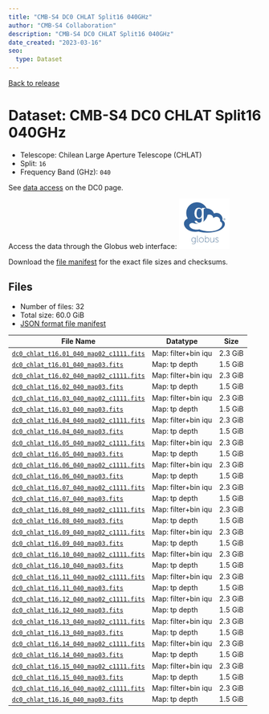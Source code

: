 ```yaml
---
title: "CMB-S4 DC0 CHLAT Split16 040GHz"
author: "CMB-S4 Collaboration"
description: "CMB-S4 DC0 CHLAT Split16 040GHz"
date_created: "2023-03-16"
seo:
  type: Dataset
---
```


[Back to release](./dc0.html#datasets)

# Dataset: CMB-S4 DC0 CHLAT Split16 040GHz

- Telescope: Chilean Large Aperture Telescope (CHLAT) 
- Split: `16`
- Frequency Band (GHz): `040`

See [data access](./dc0.html#data-access) on the DC0 page.

Access the data through the Globus web interface: [![Download via Globus](images/globus-logo.png)](https://app.globus.org/file-manager?origin_id=38f01147-f09e-483d-a552-3866669a846d&origin_path=%2Fdatareleases%2Fdc0%2Fmission%2Fchlat%2Fsplit16%2F040%2F)

Download the [file manifest](https://g-456d30.0ed28.75bc.data.globus.org/datareleases/dc0/mission/chlat/split16/040/manifest.json) for the exact file sizes and checksums.

## Files

- Number of files: 32
- Total size: 60.0 GiB
- [JSON format file manifest](https://g-456d30.0ed28.75bc.data.globus.org/datareleases/dc0/mission/chlat/split16/040/manifest.json)

|                                                                                File Name                                                                                |      Datatype       |  Size   |
| ----------------------------------------------------------------------------------------------------------------------------------------------------------------------- | ------------------- | ------- |
| [`dc0_chlat_t16.01_040_map02_c1111.fits`](https://g-456d30.0ed28.75bc.data.globus.org/datareleases/dc0/mission/chlat/split16/040/dc0_chlat_t16.01_040_map02_c1111.fits) | Map: filter+bin iqu | 2.3 GiB |
| [`dc0_chlat_t16.01_040_map03.fits`](https://g-456d30.0ed28.75bc.data.globus.org/datareleases/dc0/mission/chlat/split16/040/dc0_chlat_t16.01_040_map03.fits)             | Map: tp depth       | 1.5 GiB |
| [`dc0_chlat_t16.02_040_map02_c1111.fits`](https://g-456d30.0ed28.75bc.data.globus.org/datareleases/dc0/mission/chlat/split16/040/dc0_chlat_t16.02_040_map02_c1111.fits) | Map: filter+bin iqu | 2.3 GiB |
| [`dc0_chlat_t16.02_040_map03.fits`](https://g-456d30.0ed28.75bc.data.globus.org/datareleases/dc0/mission/chlat/split16/040/dc0_chlat_t16.02_040_map03.fits)             | Map: tp depth       | 1.5 GiB |
| [`dc0_chlat_t16.03_040_map02_c1111.fits`](https://g-456d30.0ed28.75bc.data.globus.org/datareleases/dc0/mission/chlat/split16/040/dc0_chlat_t16.03_040_map02_c1111.fits) | Map: filter+bin iqu | 2.3 GiB |
| [`dc0_chlat_t16.03_040_map03.fits`](https://g-456d30.0ed28.75bc.data.globus.org/datareleases/dc0/mission/chlat/split16/040/dc0_chlat_t16.03_040_map03.fits)             | Map: tp depth       | 1.5 GiB |
| [`dc0_chlat_t16.04_040_map02_c1111.fits`](https://g-456d30.0ed28.75bc.data.globus.org/datareleases/dc0/mission/chlat/split16/040/dc0_chlat_t16.04_040_map02_c1111.fits) | Map: filter+bin iqu | 2.3 GiB |
| [`dc0_chlat_t16.04_040_map03.fits`](https://g-456d30.0ed28.75bc.data.globus.org/datareleases/dc0/mission/chlat/split16/040/dc0_chlat_t16.04_040_map03.fits)             | Map: tp depth       | 1.5 GiB |
| [`dc0_chlat_t16.05_040_map02_c1111.fits`](https://g-456d30.0ed28.75bc.data.globus.org/datareleases/dc0/mission/chlat/split16/040/dc0_chlat_t16.05_040_map02_c1111.fits) | Map: filter+bin iqu | 2.3 GiB |
| [`dc0_chlat_t16.05_040_map03.fits`](https://g-456d30.0ed28.75bc.data.globus.org/datareleases/dc0/mission/chlat/split16/040/dc0_chlat_t16.05_040_map03.fits)             | Map: tp depth       | 1.5 GiB |
| [`dc0_chlat_t16.06_040_map02_c1111.fits`](https://g-456d30.0ed28.75bc.data.globus.org/datareleases/dc0/mission/chlat/split16/040/dc0_chlat_t16.06_040_map02_c1111.fits) | Map: filter+bin iqu | 2.3 GiB |
| [`dc0_chlat_t16.06_040_map03.fits`](https://g-456d30.0ed28.75bc.data.globus.org/datareleases/dc0/mission/chlat/split16/040/dc0_chlat_t16.06_040_map03.fits)             | Map: tp depth       | 1.5 GiB |
| [`dc0_chlat_t16.07_040_map02_c1111.fits`](https://g-456d30.0ed28.75bc.data.globus.org/datareleases/dc0/mission/chlat/split16/040/dc0_chlat_t16.07_040_map02_c1111.fits) | Map: filter+bin iqu | 2.3 GiB |
| [`dc0_chlat_t16.07_040_map03.fits`](https://g-456d30.0ed28.75bc.data.globus.org/datareleases/dc0/mission/chlat/split16/040/dc0_chlat_t16.07_040_map03.fits)             | Map: tp depth       | 1.5 GiB |
| [`dc0_chlat_t16.08_040_map02_c1111.fits`](https://g-456d30.0ed28.75bc.data.globus.org/datareleases/dc0/mission/chlat/split16/040/dc0_chlat_t16.08_040_map02_c1111.fits) | Map: filter+bin iqu | 2.3 GiB |
| [`dc0_chlat_t16.08_040_map03.fits`](https://g-456d30.0ed28.75bc.data.globus.org/datareleases/dc0/mission/chlat/split16/040/dc0_chlat_t16.08_040_map03.fits)             | Map: tp depth       | 1.5 GiB |
| [`dc0_chlat_t16.09_040_map02_c1111.fits`](https://g-456d30.0ed28.75bc.data.globus.org/datareleases/dc0/mission/chlat/split16/040/dc0_chlat_t16.09_040_map02_c1111.fits) | Map: filter+bin iqu | 2.3 GiB |
| [`dc0_chlat_t16.09_040_map03.fits`](https://g-456d30.0ed28.75bc.data.globus.org/datareleases/dc0/mission/chlat/split16/040/dc0_chlat_t16.09_040_map03.fits)             | Map: tp depth       | 1.5 GiB |
| [`dc0_chlat_t16.10_040_map02_c1111.fits`](https://g-456d30.0ed28.75bc.data.globus.org/datareleases/dc0/mission/chlat/split16/040/dc0_chlat_t16.10_040_map02_c1111.fits) | Map: filter+bin iqu | 2.3 GiB |
| [`dc0_chlat_t16.10_040_map03.fits`](https://g-456d30.0ed28.75bc.data.globus.org/datareleases/dc0/mission/chlat/split16/040/dc0_chlat_t16.10_040_map03.fits)             | Map: tp depth       | 1.5 GiB |
| [`dc0_chlat_t16.11_040_map02_c1111.fits`](https://g-456d30.0ed28.75bc.data.globus.org/datareleases/dc0/mission/chlat/split16/040/dc0_chlat_t16.11_040_map02_c1111.fits) | Map: filter+bin iqu | 2.3 GiB |
| [`dc0_chlat_t16.11_040_map03.fits`](https://g-456d30.0ed28.75bc.data.globus.org/datareleases/dc0/mission/chlat/split16/040/dc0_chlat_t16.11_040_map03.fits)             | Map: tp depth       | 1.5 GiB |
| [`dc0_chlat_t16.12_040_map02_c1111.fits`](https://g-456d30.0ed28.75bc.data.globus.org/datareleases/dc0/mission/chlat/split16/040/dc0_chlat_t16.12_040_map02_c1111.fits) | Map: filter+bin iqu | 2.3 GiB |
| [`dc0_chlat_t16.12_040_map03.fits`](https://g-456d30.0ed28.75bc.data.globus.org/datareleases/dc0/mission/chlat/split16/040/dc0_chlat_t16.12_040_map03.fits)             | Map: tp depth       | 1.5 GiB |
| [`dc0_chlat_t16.13_040_map02_c1111.fits`](https://g-456d30.0ed28.75bc.data.globus.org/datareleases/dc0/mission/chlat/split16/040/dc0_chlat_t16.13_040_map02_c1111.fits) | Map: filter+bin iqu | 2.3 GiB |
| [`dc0_chlat_t16.13_040_map03.fits`](https://g-456d30.0ed28.75bc.data.globus.org/datareleases/dc0/mission/chlat/split16/040/dc0_chlat_t16.13_040_map03.fits)             | Map: tp depth       | 1.5 GiB |
| [`dc0_chlat_t16.14_040_map02_c1111.fits`](https://g-456d30.0ed28.75bc.data.globus.org/datareleases/dc0/mission/chlat/split16/040/dc0_chlat_t16.14_040_map02_c1111.fits) | Map: filter+bin iqu | 2.3 GiB |
| [`dc0_chlat_t16.14_040_map03.fits`](https://g-456d30.0ed28.75bc.data.globus.org/datareleases/dc0/mission/chlat/split16/040/dc0_chlat_t16.14_040_map03.fits)             | Map: tp depth       | 1.5 GiB |
| [`dc0_chlat_t16.15_040_map02_c1111.fits`](https://g-456d30.0ed28.75bc.data.globus.org/datareleases/dc0/mission/chlat/split16/040/dc0_chlat_t16.15_040_map02_c1111.fits) | Map: filter+bin iqu | 2.3 GiB |
| [`dc0_chlat_t16.15_040_map03.fits`](https://g-456d30.0ed28.75bc.data.globus.org/datareleases/dc0/mission/chlat/split16/040/dc0_chlat_t16.15_040_map03.fits)             | Map: tp depth       | 1.5 GiB |
| [`dc0_chlat_t16.16_040_map02_c1111.fits`](https://g-456d30.0ed28.75bc.data.globus.org/datareleases/dc0/mission/chlat/split16/040/dc0_chlat_t16.16_040_map02_c1111.fits) | Map: filter+bin iqu | 2.3 GiB |
| [`dc0_chlat_t16.16_040_map03.fits`](https://g-456d30.0ed28.75bc.data.globus.org/datareleases/dc0/mission/chlat/split16/040/dc0_chlat_t16.16_040_map03.fits)             | Map: tp depth       | 1.5 GiB |
